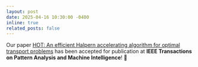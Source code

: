 ```yaml
---
layout: post
date: 2025-04-16 10:30:00 -0400
inline: true
related_posts: false
---
```


Our paper [HOT: An efficient Halpern accelerating algorithm for optimal transport problems](https://arxiv.org/pdf/2408.00598) has been accepted for publication at **IEEE Transactions on Pattern Analysis and Machine Intelligence**! :tada: 
